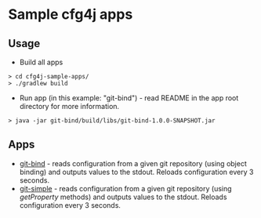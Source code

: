 # Sample **cfg4j** apps

## Usage
* Build all apps

```
> cd cfg4j-sample-apps/
> ./gradlew build
```

* Run app (in this example: "git-bind") - read README in the app root directory for more information.

```
> java -jar git-bind/build/libs/git-bind-1.0.0-SNAPSHOT.jar
```

## Apps
* [git-bind](git-bind/) - reads configuration from a given git repository (using object binding) and outputs values
   to the stdout. Reloads configuration every 3 seconds. 
* [git-simple](git-simple/) - reads configuration from a given git repository (using *getProperty* methods) and outputs values
  to the stdout. Reloads configuration every 3 seconds.